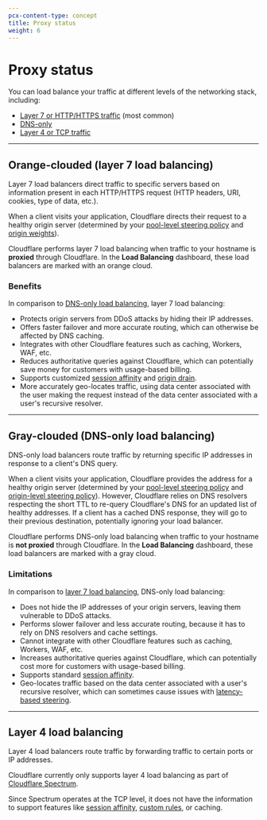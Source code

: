 ```yaml
---
pcx-content-type: concept
title: Proxy status
weight: 6
---
```


# Proxy status

You can load balance your traffic at different levels of the networking stack, including:

*   [Layer 7 or HTTP/HTTPS traffic](#layer-7-load-balancing-orange-clouded) (most common)
*   [DNS-only](#dns-only-load-balancing-gray-clouded)
*   [Layer 4 or TCP traffic](#layer-4-load-balancing)

***

## Orange-clouded (layer 7 load balancing)

Layer 7 load balancers direct traffic to specific servers based on information present in each HTTP/HTTPS request (HTTP headers, URI, cookies, type of data, etc.).

When a client visits your application, Cloudflare directs their request to a healthy origin server (determined by your [pool-level steering policy](/load-balancing/understand-basics/traffic-steering/pool-level-steering/) and [origin weights](/load-balancing/understand-basics/traffic-steering/origin-level-steering/#weights)).

Cloudflare performs layer 7 load balancing when traffic to your hostname is **proxied** through Cloudflare. In the **Load Balancing** dashboard, these load balancers are marked with an orange cloud.

### Benefits

In comparison to [DNS-only load balancing](#dns-only-load-balancing-gray-clouded), layer 7 load balancing:

*   Protects origin servers from DDoS attacks by hiding their IP addresses.
*   Offers faster failover and more accurate routing, which can otherwise be affected by DNS caching.
*   Integrates with other Cloudflare features such as caching, Workers, WAF, etc.
*   Reduces authoritative queries against Cloudflare, which can potentially save money for customers with usage-based billing.
*   Supports customized [session affinity](/load-balancing/understand-basics/session-affinity/) and [origin drain](/load-balancing/understand-basics/session-affinity/#origin-drain).
*   More accurately geo-locates traffic, using data center associated with the user making the request instead of the data center associated with a user's recursive resolver.

***

## Gray-clouded (DNS-only load balancing)

DNS-only load balancers route traffic by returning specific IP addresses in response to a client's DNS query.

When a client visits your application, Cloudflare provides the address for a healthy origin server (determined by your [pool-level steering policy](/load-balancing/understand-basics/traffic-steering/pool-level-steering/) and [origin-level steering policy](/load-balancing/understand-basics/traffic-steering/origin-level-steering/)). However, Cloudflare relies on DNS resolvers respecting the short TTL to re-query Cloudflare's DNS for an updated list of healthy addresses. If a client has a cached DNS response, they will go to their previous destination, potentially ignoring your load balancer.

Cloudflare performs DNS-only load balancing when traffic to your hostname is **not proxied** through Cloudflare. In the **Load Balancing** dashboard, these load balancers are marked with a gray cloud.

### Limitations

In comparison to [layer 7 load balancing](#layer-7-load-balancing-orange-clouded), DNS-only load balancing:

*   Does not hide the IP addresses of your origin servers, leaving them vulnerable to DDoS attacks.
*   Performs slower failover and less accurate routing, because it has to rely on DNS resolvers and cache settings.
*   Cannot integrate with other Cloudflare features such as caching, Workers, WAF, etc.
*   Increases authoritative queries against Cloudflare, which can potentially cost more for customers with usage-based billing.
*   Supports standard [session affinity](/load-balancing/understand-basics/session-affinity/).
*   Geo-locates traffic based on the data center associated with a user's recursive resolver, which can sometimes cause issues with [latency-based steering](/load-balancing/understand-basics/traffic-steering/pool-level-steering/#dynamic-steering).

***

## Layer 4 load balancing

Layer 4 load balancers route traffic by forwarding traffic to certain ports or IP addresses.

Cloudflare currently only supports layer 4 load balancing as part of [Cloudflare Spectrum](/spectrum/about/load-balancer).

<Aside type="note">

Since Spectrum operates at the TCP level, it does not have the information to support features like [session affinity](/load-balancing/understand-basics/session-affinity/), [custom rules](/load-balancing/additional-options/load-balancing-rules/), or caching.

</Aside>
